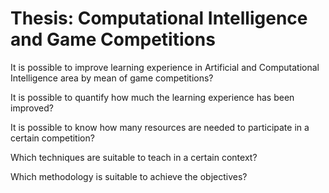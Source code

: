Thesis: Computational Intelligence and Game Competitions
======


It is possible to improve learning experience in Artificial and Computational Intelligence area by mean of game competitions?

It is possible to quantify how much the learning experience has been improved?

It is possible to know how many resources are needed to participate in a certain competition?

Which techniques are suitable to teach in a certain context?

Which methodology is suitable to achieve the objectives?



